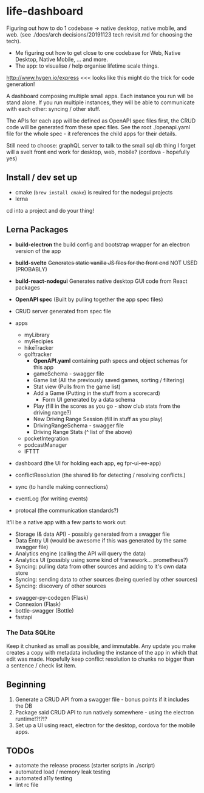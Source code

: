 # life-dashboard

Figuring out how to do 1 codebase -> native desktop, native mobile, and web. (see ./docs/arch decisions/20191123 tech revisit.md for choosing the tech). 

- Me figuring out how to get close to one codebase for Web, Native Desktop, Native Mobile, ... and more.
- The app: to visualise / help organise lifetime scale things.

http://www.hygen.io/express <<< looks like this might do the trick for code generation!

A dashboard composing multiple small apps. Each instance you run will be stand alone. If you run multiple instances, they will be able to communicate with each other: syncing / other stuff.

The APIs for each app will be defined as OpenAPI spec files first, the CRUD code will be generated from these spec files. See the root ./openapi.yaml file for the whole spec - it references the child apps for their details.

Still need to choose:
graphQL server to talk to the small sql db thing I forget
will a svelt front end work for desktop, web, mobile? (cordova - hopefully yes)

## Install / dev set up

- cmake (`brew install cmake`) is reuired for the nodegui projects
- lerna 

cd into a project and do your thing!

## Lerna Packages

- **build-electron** the build config and bootstrap wrapper for an electron version of the app
- **build-svelte** ~~Generates static vanilla JS files for the front end~~ NOT USED (PROBABLY)
- **build-react-nodegui** Generates native desktop GUI code from React packages

- **OpenAPI spec** (Built by pulling together the app spec files)
- CRUD server generated from spec file
- apps
  - myLibrary
  - myRecipies
  - hikeTracker
  - golftracker
    - **OpenAPI.yaml** containing path specs and object schemas for this app
    - gameSchema - swagger file
    - Game list (All the previously saved games, sorting / filtering)
    - Stat view (Pulls from the game list)
    - Add a Game (Putting in the stuff from a scorecard)
      - Form UI generated by a data schema
    - Play (fill in the scores as you go - show club stats from the driving range?)
    - New Driving Range Session (fill in stuff as you play)
    - DrivingRangeSchema - swagger file
    - Driving Range Stats (^ list of the above)
  - pocketIntegration
  - podcastManager
  - IFTTT
- dashboard (the UI for holding each app, eg fpr-ui-ee-app)
- conflictResolution (the shared lib for detecting / resolving conflicts.)
- sync (to handle making connections)
- eventLog (for writing events)
- protocal (the communication standards?)

It'll be a native app with a few parts to work out:

- Storage (& data API) - possibly generated from a swagger file
- Data Entry UI (would be awesome if this was generated by the same swagger file)
- Analytics engine (calling the API will query the data)
- Analytics UI (possibly using some kind of framework... prometheus?)
- Syncing: pulling data from other sources and adding to it's own data store
- Syncing: sending data to other sources (being queried by other sources)
- Syncing: discovery of other sources

* swagger-py-codegen (Flask)
* Connexion (Flask)
* bottle-swagger (Bottle)
* fastapi

### The Data SQLite

Keep it chunked as small as possible, and immutable. Any update you make creates a copy with metadata including the instance of the app in which that edit was made. Hopefully keep conflict resolution to chunks no bigger than a sentence / check list item.

## Beginning

1. Generate a CRUD API from a swagger file - bonus points if it includes the DB
2. Package said CRUD API to run natively somewhere - using the electron runtime!?!?!?
3. Set up a UI using react, electron for the desktop, cordova for the mobile apps.


## TODOs

- automate the release process (starter scripts in ./script)
- automated load / memory leak testing
- automated a11y testing
- lint rc file
